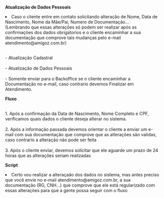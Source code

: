**Atualização de Dados Pessoais**
<li>Caso o cliente entre em contato solicitando alteração de Nome, Data de Nascimento, Nome da Mãe/Pai, Numero de Documentação...</li>
(Lembrando que essas alterações só podem ser realizar após as confirmações dos dados obrigatorios e o cliente encaminhar a sua documentação que comprove tais mudanças pelo e-mail atendimento@amigoz.com.br)

<br> - Atualização Cadastral </br>
<br> - Atualização de Dados Pessoais </br>
<br> - Somente enviar para o Backoffice se o cliente encaminhar a Documentação no e-mail, caso contrario devemos Finalizar em Atendimento. </br>


**Fluxo**

<br>1. Após a confirmação da Data de Nascimento, Nome Completo e CPF, verificamos quais dados o cliente deseja alterar no sistema.</br>
<br>2. Após a informação passada devemos orientar o cliente a enviar um e-mail com sua documentação que comprove que as alterações são validas, caso contrario a alteração não pode ser feita</br>
<br>3. Após o cliente enviar, devemos solicitar que ele aguarde um prazo de 24 horas que as alterações seriam realizadas</br>


**Script**

<li>Certo vou realizar a alteraçaão dos dados no sistema, mas antes preciso que você envie no e-mail atendimento@amigoz.com.br, a sua documentação (RG, CNH...) 
  que comprove que ele está regularizado com essas alterações para que a gente possa seguir com o fluxo </li>
